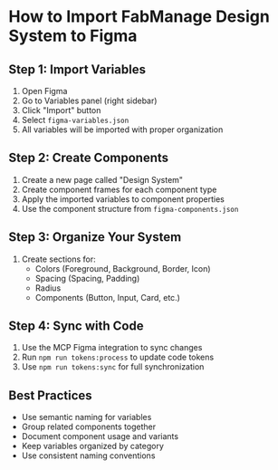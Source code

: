 # How to Import FabManage Design System to Figma

## Step 1: Import Variables
1. Open Figma
2. Go to Variables panel (right sidebar)
3. Click "Import" button
4. Select `figma-variables.json`
5. All variables will be imported with proper organization

## Step 2: Create Components
1. Create a new page called "Design System"
2. Create component frames for each component type
3. Apply the imported variables to component properties
4. Use the component structure from `figma-components.json`

## Step 3: Organize Your System
1. Create sections for:
   - Colors (Foreground, Background, Border, Icon)
   - Spacing (Spacing, Padding)
   - Radius
   - Components (Button, Input, Card, etc.)

## Step 4: Sync with Code
1. Use the MCP Figma integration to sync changes
2. Run `npm run tokens:process` to update code tokens
3. Use `npm run tokens:sync` for full synchronization

## Best Practices
- Use semantic naming for variables
- Group related components together
- Document component usage and variants
- Keep variables organized by category
- Use consistent naming conventions
